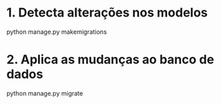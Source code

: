 # 1. Detecta alterações nos modelos
python manage.py makemigrations

# 2. Aplica as mudanças ao banco de dados
python manage.py migrate